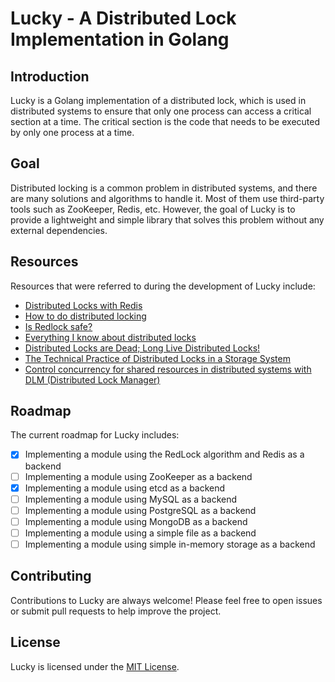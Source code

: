 # Lucky - A Distributed Lock Implementation in Golang

## Introduction

Lucky is a Golang implementation of a distributed lock, which is used in distributed systems to ensure that only one
process can access a critical section at a time. The critical section is the code that needs to be executed by only one
process at a time.

## Goal

Distributed locking is a common problem in distributed systems, and there are many solutions and algorithms to handle
it. Most of them use third-party tools such as ZooKeeper, Redis, etc. However, the goal of Lucky is to provide a
lightweight and simple library that solves this problem without any external dependencies.

## Resources

Resources that were referred to during the development of Lucky include:

- [Distributed Locks with Redis](https://redis.io/docs/manual/patterns/distributed-locks/)
- [How to do distributed locking](https://martin.kleppmann.com/2016/02/08/how-to-do-distributed-locking.html)
- [Is Redlock safe?](http://antirez.com/news/101)
- [Everything I know about distributed locks](https://davidecerbo.medium.com/everything-i-know-about-distributed-locks-2bf54de2df71)
- [Distributed Locks are Dead; Long Live Distributed Locks!](https://hazelcast.com/blog/long-live-distributed-locks/)
- [The Technical Practice of Distributed Locks in a Storage System](https://www.alibabacloud.com/blog/the-technical-practice-of-distributed-locks-in-a-storage-system_597141)
- [Control concurrency for shared resources in distributed systems with DLM (Distributed Lock Manager)](https://m-qafouri.medium.com/serialize-access-to-a-shared-resource-in-distributed-systems-with-dlm-distributed-lock-manager-5abf5e393e15)

## Roadmap

The current roadmap for Lucky includes:

- [X] Implementing a module using the RedLock algorithm and Redis as a backend
- [ ] Implementing a module using ZooKeeper as a backend
- [X] Implementing a module using etcd as a backend
- [ ] Implementing a module using MySQL as a backend
- [ ] Implementing a module using PostgreSQL as a backend
- [ ] Implementing a module using MongoDB as a backend
- [ ] Implementing a module using a simple file as a backend
- [ ] Implementing a module using simple in-memory storage as a backend

## Contributing

Contributions to Lucky are always welcome! Please feel free to open issues or submit pull requests to help improve the
project.

## License

Lucky is licensed under the [MIT License](LICENCE).
